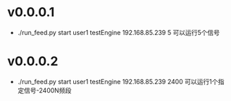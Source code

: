 # v0.0.0.1 
- ./run_feed.py start user1 testEngine 192.168.85.239 5 可以运行5个信号

# v0.0.0.2 
- ./run_feed.py start user1 testEngine 192.168.85.239 2400 可以运行1个指定信号-2400N频段
